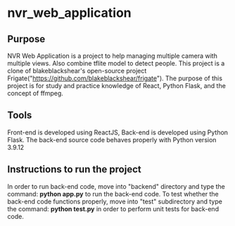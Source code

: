 # nvr_web_application
## Purpose
NVR Web Application is a project to help managing multiple camera with multiple views. Also combine tflite model to detect people. This project is a clone of blakeblackshear's open-source project Frigate("https://github.com/blakeblackshear/frigate"). The purpose of this project is for study and practice knowledge of React, Python Flask, and the concept of ffmpeg. 

## Tools 
Front-end is developed using ReactJS, Back-end is developed using Python Flask. 
The back-end source code behaves properly with Python version 3.9.12

## Instructions to run the project
In order to run back-end code, move into "backend" directory and type the command:
**python app.py** to run the back-end code. 
To test whether the back-end code functions properly, move into "test" subdirectory and type the command: **python test.py** in order to perform unit tests for back-end code.